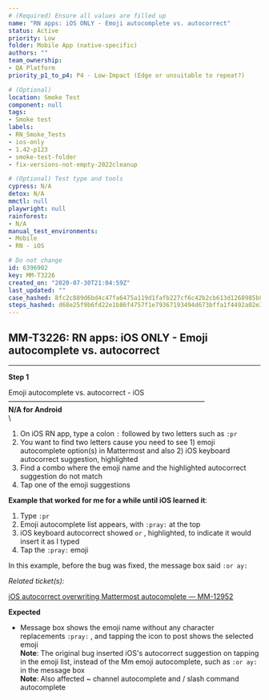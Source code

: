 ```yaml
---
# (Required) Ensure all values are filled up
name: "RN apps: iOS ONLY - Emoji autocomplete vs. autocorrect"
status: Active
priority: Low
folder: Mobile App (native-specific)
authors: ""
team_ownership: 
- QA Platform
priority_p1_to_p4: P4 - Low-Impact (Edge or unsuitable to repeat?)

# (Optional)
location: Smoke Test
component: null
tags: 
- Smoke test
labels: 
- RN_Smoke_Tests
- ios-only
- 1.42-p123
- smoke-test-folder
- fix-versions-not-empty-2022cleanup

# (Optional) Test type and tools
cypress: N/A
detox: N/A
mmctl: null
playwright: null
rainforest: 
- N/A
manual_test_environments: 
- Mobile
- RN - iOS

# Do not change
id: 6396902
key: MM-T3226
created_on: "2020-07-30T21:04:59Z"
last_updated: ""
case_hashed: 8fc2c889d6bd4c47fa6475a119d1fafb227cf6c42b2cb613d1268985b87dabb0f53e07777e53e25df22caf915ca4d153
steps_hashed: d68e25f9b6fd22e1b86f4757f1e79367193494d673bffa1f4492a02e3dee3ff38535f64d930aaad091cc43421ddf8bb6
---
```


<!-- (Auto-generated) Based on frontmatter's "key" and "name" -->

## MM-T3226: RN apps: iOS ONLY - Emoji autocomplete vs. autocorrect

---

**Step 1**

Emoji autocomplete vs. autocorrect - iOS\
————————————————————————————\
**N/A for Android**\
\\

1. On iOS RN app, type a colon `:` followed by two letters such as `:pr`
2. You want to find two letters cause you need to see 1) emoji autocomplete option(s) in Mattermost and also 2) iOS keyboard autocorrect suggestion, highlighted
3. Find a combo where the emoji name and the highlighted autocorrect suggestion do not match
4. Tap one of the emoji suggestions

**Example that worked for me for a while until iOS learned it**:

1. Type `:pr`
2. Emoji autocomplete list appears, with `:pray:` at the top
3. iOS keyboard autocorrect showed `or` , highlighted, to indicate it would insert it as I typed
4. Tap the `:pray:` emoji

In this example, before the bug was fixed, the message box said `:or ay:`

_Related ticket(s):_

[iOS autocorrect overwriting Mattermost autocomplete — MM-12952](https://mattermost.atlassian.net/browse/MM-12952)

**Expected**

- Message box shows the emoji name without any character replacements `:pray:` , and tapping the icon to post shows the selected emoji
  \
  **Note**: The original bug inserted iOS's autocorrect suggestion on tapping in the emoji list, instead of the Mm emoji autocomplete, such as `:or ay:` in the message box\
  **Note**: Also affected \~ channel autocomplete and / slash command autocomplete
